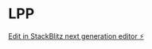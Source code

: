 # LPP

[Edit in StackBlitz next generation editor ⚡️](https://stackblitz.com/~/github.com/ANSHUKR123/LPP)